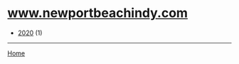 # www.newportbeachindy.com

  * [2020](./www-newportbeachindy-com-2020.md) (1)

----

[Home](../index.md)
